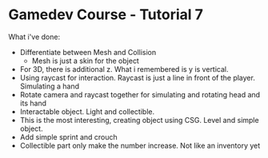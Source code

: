 # Gamedev Course - Tutorial 7

What i've done:
 - Differentiate between Mesh and Collision
   - Mesh is just a skin for the object
 - For 3D, there is additional z. What i remembered is y is vertical.
 - Using raycast for interaction. Raycast is just a line in front of the player. Simulating a hand
 - Rotate camera and raycast together for simulating and rotating head and its hand
 - Interactable object. Light and collectible.
 - This is the most interesting, creating object using CSG. Level and simple object.
 - Add simple sprint and crouch
 - Collectible part only make the number increase. Not like an inventory yet
